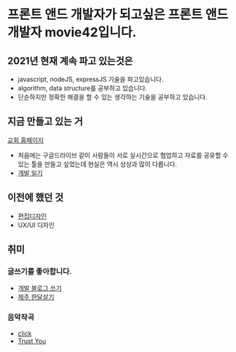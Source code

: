 # 프론트 앤드 개발자가 되고싶은 프론트 앤드 개발자 movie42입니다. 

## 2021년 현재 계속 파고 있는것은
- javascript, nodeJS, expressJS 기술을 파고있습니다. 
- algorithm, data structure를 공부하고 있습니다.
- 단순하지만 정확한 해결을 할 수 있는 생각하는 기술을 공부하고 있습니다. 

## 지금 만들고 있는 거
[교회 홈페이지](https://y-chung.com)
- 처음에는 구글드라이브 같이 사람들이 서로 실시간으로 협업하고 자료를 공유할 수 있는 툴을 만들고 싶었는데 현실은 역시 상상과 많이 다릅니다. 
- [개발 일기](https://velog.io/@gogo78/series/%EA%B5%90%ED%9A%8C-%ED%99%88%ED%8E%98%EC%9D%B4%EC%A7%80-%EB%A7%8C%EB%93%A4%EA%B8%B0)

## 이전에 했던 것
- [편집디자인](https://drive.google.com/file/d/1AP7PkPkzIJwt5Rha8zGn6bkGHUd24esM/view?usp=sharing)
- UX/UI 디자인

## 취미

### 글쓰기를 좋아합니다.
- [개발 블로그 쓰기](https://velog.io/@gogo78)
- [제주 한달살기](https://post.naver.com/my/series/detail.naver?seriesNo=652652&memberNo=578262)

### 음악작곡
- [click](https://www.youtube.com/watch?v=3lBz84R1EPg)
- [Trust You](https://www.youtube.com/watch?v=GuT3j5kiQJw)
